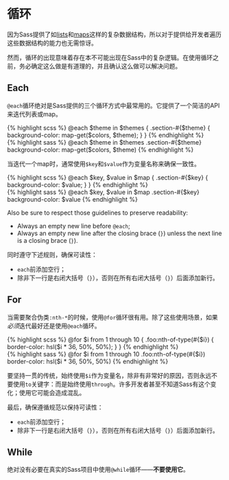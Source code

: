 
# 循环

因为Sass提供了如[lists](#lists)和[maps](#maps)这样的复杂数据结构，所以对于提供给开发者遍历这些数据结构的能力也无需惊讶。

然而，循环的出现意味着存在本不可能出现在Sass中的复杂逻辑。在使用循环之前，务必确定这么做是有道理的，并且确认这么做可以解决问题。






## Each

`@each`循环绝对是Sass提供的三个循环方式中最常用的。它提供了一个简洁的API来迭代列表或map。

<div class="code-block">
  <div class="code-block__wrapper" data-syntax="scss">
{% highlight scss %}
@each $theme in $themes {
  .section-#{$theme} {
    background-color: map-get($colors, $theme);
  }
}
{% endhighlight %}
  </div>
  <div class="code-block__wrapper" data-syntax="sass">
{% highlight sass %}
@each $theme in $themes
  .section-#{$theme}
    background-color: map-get($colors, $theme)
{% endhighlight %}
  </div>
</div>

当迭代一个map时，通常使用`$key`和`$value`作为变量名称来确保一致性。

<div class="code-block">
  <div class="code-block__wrapper" data-syntax="scss">
{% highlight scss %}
@each $key, $value in $map {
  .section-#{$key} {
    background-color: $value;
  }
}
{% endhighlight %}
  </div>
  <div class="code-block__wrapper" data-syntax="sass">
{% highlight sass %}
@each $key, $value in $map
  .section-#{$key}
    background-color: $value
{% endhighlight %}
  </div>
</div>

Also be sure to respect those guidelines to preserve readability:

* Always an empty new line before `@each`;
* Always an empty new line after the closing brace (`}`) unless the next line is a closing brace (`}`).

同时遵守下述规则，确保可读性：

* `each`前添加空行；
* 除非下一行是右闭大括号（`}`），否则在所有右闭大括号（`}`）后面添加新行。



## For

当需要聚合伪类`:nth-*`的时候，使用`@for`循环很有用。除了这些使用场景，如果*必须*迭代最好还是使用`@each`循环。

<div class="code-block">
  <div class="code-block__wrapper" data-syntax="scss">
{% highlight scss %}
@for $i from 1 through 10 {
  .foo:nth-of-type(#{$i}) {
    border-color: hsl($i * 36, 50%, 50%);
  }
}
{% endhighlight %}
  </div>
  <div class="code-block__wrapper" data-syntax="sass">
{% highlight sass %}
@for $i from 1 through 10
  .foo:nth-of-type(#{$i})
    border-color: hsl($i * 36, 50%, 50%)
{% endhighlight %}
  </div>
</div>

要坚持一贯的传统，始终使用`$i`作为变量名，除非有非常好的原因，否则永远不要使用`to`关键字：而是始终使用`through`。许多开发者甚至不知道Sass有这个变化；使用它可能会造成混乱。

最后，确保遵循规范以保持可读性：

* `each`前添加空行；
* 除非下一行是右闭大括号（`}`），否则在所有右闭大括号（`}`）后面添加新行。






## While

绝对没有必要在真实的Sass项目中使用`@while`循环——**不要使用它**。
